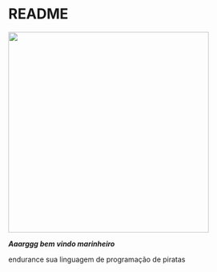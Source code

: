 # README

<img src="https://i.ibb.co/sRZ4KBm/ship-1024x1024.jpg" width="400" height="400" />


***Aaarggg bem vindo marinheiro***

endurance sua linguagem de programação de piratas